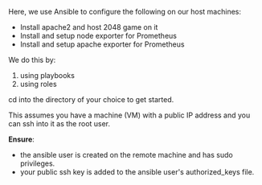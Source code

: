 Here, we use Ansible to configure the following on our host machines:
- Install apache2 and host 2048 game on it
- Install and setup node exporter for Prometheus
- Install and setup apache exporter for Prometheus

We do this by:
1. using playbooks
2. using roles

cd into the directory of your choice to get started.

This assumes you have a machine (VM) with a public IP address and you can ssh into it as the root user.

**Ensure**:
- the ansible user is created on the remote machine and has sudo privileges.
- your public ssh key is added to the ansible user's authorized_keys file.
